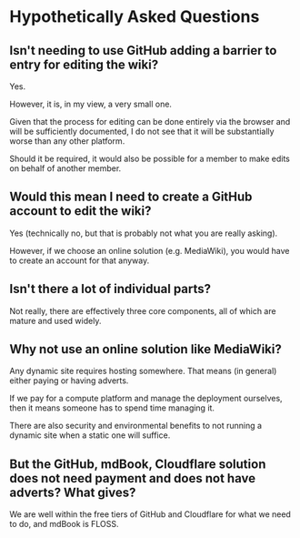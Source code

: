 # Hypothetically Asked Questions

## Isn't needing to use GitHub adding a barrier to entry for editing the wiki?

Yes.

However, it is, in my view, a very small one.

Given that the process for editing can be done entirely via the browser and will be sufficiently documented, I do not see that it will be substantially worse than any other platform.

Should it be required, it would also be possible for a member to make edits on behalf of another member.

## Would this mean I need to create a GitHub account to edit the wiki?

Yes (technically no, but that is probably not what you are really asking).

However, if we choose an online solution (e.g. MediaWiki), you would have to create an account for that anyway.

## Isn't there a lot of individual parts?

Not really, there are effectively three core components, all of which are mature and used widely.

## Why not use an online solution like MediaWiki?

Any dynamic site requires hosting somewhere. That means (in general) either paying or having adverts.

If we pay for a compute platform and manage the deployment ourselves, then it means someone has to spend time managing it.

There are also security and environmental benefits to not running a dynamic site when a static one will suffice.

## But the GitHub, mdBook, Cloudflare solution does not need payment and does not have adverts? What gives?

We are well within the free tiers of GitHub and Cloudflare for what we need to do, and mdBook is FLOSS.
